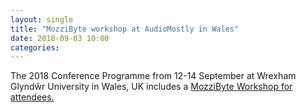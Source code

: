 ```yaml
---
layout: single
title: "MozziByte workshop at AudioMostly in Wales"
date: 2018-09-03 10:00
categories:
---
```


The 2018 Conference Programme from 12-14 September at Wrexham Glyndŵr University in Wales, UK includes a [MozziByte Workshop for attendees.](https://stephenbarrass.com/2018/09/03/mozzibyte-workshop-audiomostly-2016/)
